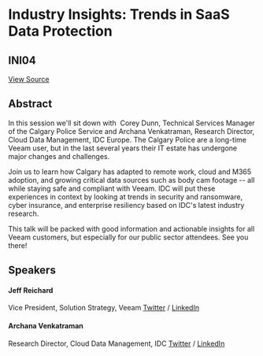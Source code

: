 # Industry Insights: Trends in SaaS Data Protection
## INI04
[View Source](https://connect.veeam.com/flow/veeam/veeamon2023/attendeeportal/page/sessioncatalog/session/1678750730183001KG8V)

## Abstract
In this session we'll sit down with  Corey Dunn, Technical Services Manager of the Calgary Police Service and Archana Venkatraman, Research Director, Cloud Data Management, IDC Europe. The Calgary Police are a long-time Veeam user, but in the last several years their IT estate has undergone major changes and challenges.

Join us to learn how Calgary has adapted to remote work, cloud and M365 adoption, and growing critical data sources such as body cam footage -- all while staying safe and compliant with Veeam. IDC will put these experiences in context by looking at trends in security and ransomware, cyber insurance, and enterprise resiliency based on IDC's latest industry research.

This talk will be packed with good information and actionable insights for all Veeam customers, but especially for our public sector attendees. See you there!


## Speakers
#### Jeff Reichard
Vice President, Solution Strategy, Veeam
[Twitter](https://twitter.com/jeffreichard) / [LinkedIn](https://www.linkedin.com/in/jeffreichard/)
#### Archana Venkatraman
Research Director, Cloud Data Management, IDC
[Twitter](https://twitter.com/archanatweets) / [LinkedIn](https://www.linkedin.com/in/archana-venkatraman-12862342/)